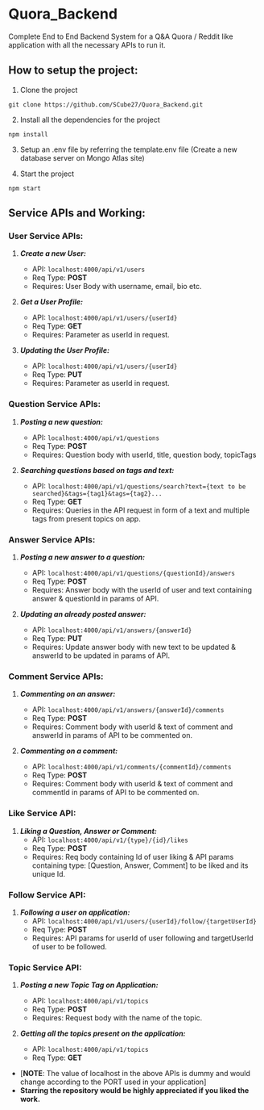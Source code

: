 # Quora_Backend
Complete End to End Backend System for a Q&amp;A Quora / Reddit like application with all the necessary APIs to run it.

## How to setup the project:
1. Clone the project
```
git clone https://github.com/SCube27/Quora_Backend.git
```

2. Install all the dependencies for the project
```
npm install
```

3. Setup an .env file by referring the template.env file (Create a new database server on Mongo Atlas site)

4. Start the project
```
npm start
```

## Service APIs and Working:

### User Service APIs:
1. ***Create a new User:***
    - API: ```localhost:4000/api/v1/users```
    - Req Type: **POST**
    - Requires: User Body with username, email, bio etc.

2. ***Get a User Profile:***
    - API: ```localhost:4000/api/v1/users/{userId}```
    - Req Type: **GET**
    - Requires: Parameter as userId in request.

3. ***Updating the User Profile:***
    - API: ```localhost:4000/api/v1/users/{userId}```
    - Req Type: **PUT**
    - Requires: Parameter as userId in request.

### Question Service APIs: 
1. ***Posting a new question:***
    - API: ```localhost:4000/api/v1/questions```
    - Req Type: **POST**
    - Requires: Question body with userId, title, question body, topicTags

2. ***Searching questions based on tags and text:***
    - API: ```localhost:4000/api/v1/questions/search?text={text to be searched}&tags={tag1}&tags={tag2}...```
    - Req Type: **GET**
    - Requires: Queries in the API request in form of a text and multiple tags from present topics on app.

### Answer Service APIs:
1. ***Posting a new answer to a question:***
    - API: ```localhost:4000/api/v1/questions/{questionId}/answers```
    - Req Type: **POST**
    - Requires: Answer body with the userId of user and text containing answer & questionId in params of API.

2. ***Updating an already posted answer:***
    - API: ```localhost:4000/api/v1/answers/{answerId}```
    - Req Type: **PUT**
    - Requires: Update answer body with new text to be updated & answerId to be updated in params of API.

### Comment Service APIs: 
1. ***Commenting on an answer:***
    - API: ```localhost:4000/api/v1/answers/{answerId}/comments```
    - Req Type: **POST**
    - Requires: Comment body with userId & text of comment and answerId in params of API to be commented on.

2. ***Commenting on a comment:***
    - API: ```localhost:4000/api/v1/comments/{commentId}/comments```
    - Req Type: **POST**
    - Requires: Comment body with userId & text of comment and commentId in params of API to be commented on.

### Like Service API:
1. ***Liking a Question, Answer or Comment:***
    - API: ```localhost:4000/api/v1/{type}/{id}/likes```
    - Req Type: **POST**
    - Requires: Req body containing Id of user liking & API params containing type: [Question, Answer, Comment] to be liked and its unique Id.

### Follow Service API:
1. ***Following a user on application:***
    - API: ```localhost:4000/api/v1/users/{userId}/follow/{targetUserId}```
    - Req Type: **POST**
    - Requires: API params for userId of user following and targetUserId of user to be followed.

### Topic Service API:
1. ***Posting a new Topic Tag on Application:***
    - API: ```localhost:4000/api/v1/topics```
    - Req Type: **POST**
    - Requires: Request body with the name of the topic.

2. ***Getting all the topics present on the application:***
    - API: ```localhost:4000/api/v1/topics```
    - Req Type: **GET**

* [**NOTE**: The value of localhost in the above APIs is dummy and would change according to the PORT used in your application]
* **Starring the repository would be highly appreciated if you liked the work.**
